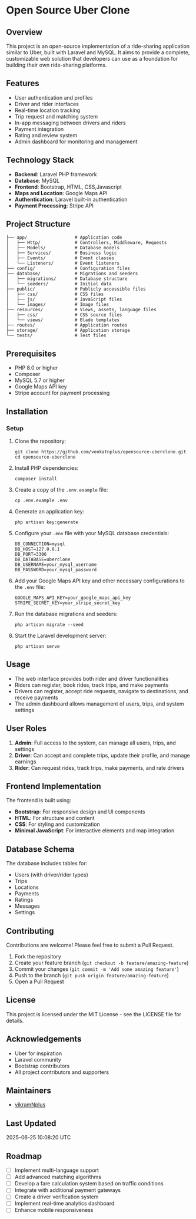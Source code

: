 # Open Source Uber Clone

## Overview
This project is an open-source implementation of a ride-sharing application similar to Uber, built with Laravel and MySQL. It aims to provide a complete, customizable web solution that developers can use as a foundation for building their own ride-sharing platforms.

## Features
- User authentication and profiles
- Driver and rider interfaces
- Real-time location tracking
- Trip request and matching system
- In-app messaging between drivers and riders
- Payment integration
- Rating and review system
- Admin dashboard for monitoring and management

## Technology Stack
- **Backend**: Laravel PHP framework
- **Database**: MySQL
- **Frontend**: Bootstrap, HTML, CSS,Javascript
- **Maps and Location**: Google Maps API
- **Authentication**: Laravel built-in authentication
- **Payment Processing**: Stripe API

## Project Structure
```
├── app/                  # Application code
│   ├── Http/             # Controllers, Middleware, Requests
│   ├── Models/           # Database models
│   ├── Services/         # Business logic
│   ├── Events/           # Event classes
│   └── Listeners/        # Event listeners
├── config/               # Configuration files
├── database/             # Migrations and seeders
│   ├── migrations/       # Database structure
│   └── seeders/          # Initial data
├── public/               # Publicly accessible files
│   ├── css/              # CSS files
│   ├── js/               # JavaScript files
│   └── images/           # Image files
├── resources/            # Views, assets, language files
│   ├── css/              # CSS source files
│   └── views/            # Blade templates
├── routes/               # Application routes
├── storage/              # Application storage
└── tests/                # Test files
```

## Prerequisites
- PHP 8.0 or higher
- Composer
- MySQL 5.7 or higher
- Google Maps API key
- Stripe account for payment processing

## Installation

### Setup
1. Clone the repository:
   ```
   git clone https://github.com/venkatnplus/opensource-uberclone.git
   cd opensource-uberclone
   ```

2. Install PHP dependencies:
   ```
   composer install
   ```

3. Create a copy of the `.env.example` file:
   ```
   cp .env.example .env
   ```

4. Generate an application key:
   ```
   php artisan key:generate
   ```

5. Configure your `.env` file with your MySQL database credentials:
   ```
   DB_CONNECTION=mysql
   DB_HOST=127.0.0.1
   DB_PORT=3306
   DB_DATABASE=uberclone
   DB_USERNAME=your_mysql_username
   DB_PASSWORD=your_mysql_password
   ```

6. Add your Google Maps API key and other necessary configurations to the `.env` file:
   ```
   GOOGLE_MAPS_API_KEY=your_google_maps_api_key
   STRIPE_SECRET_KEY=your_stripe_secret_key
   ```

7. Run the database migrations and seeders:
   ```
   php artisan migrate --seed
   ```

8. Start the Laravel development server:
   ```
   php artisan serve
   ```

## Usage
- The web interface provides both rider and driver functionalities
- Riders can register, book rides, track trips, and make payments
- Drivers can register, accept ride requests, navigate to destinations, and receive payments
- The admin dashboard allows management of users, trips, and system settings

## User Roles
1. **Admin**: Full access to the system, can manage all users, trips, and settings
2. **Driver**: Can accept and complete trips, update their profile, and manage earnings
3. **Rider**: Can request rides, track trips, make payments, and rate drivers

## Frontend Implementation
The frontend is built using:
- **Bootstrap**: For responsive design and UI components
- **HTML**: For structure and content
- **CSS**: For styling and customization
- **Minimal JavaScript**: For interactive elements and map integration

## Database Schema
The database includes tables for:
- Users (with driver/rider types)
- Trips
- Locations
- Payments
- Ratings
- Messages
- Settings

## Contributing
Contributions are welcome! Please feel free to submit a Pull Request.

1. Fork the repository
2. Create your feature branch (`git checkout -b feature/amazing-feature`)
3. Commit your changes (`git commit -m 'Add some amazing feature'`)
4. Push to the branch (`git push origin feature/amazing-feature`)
5. Open a Pull Request

## License
This project is licensed under the MIT License - see the LICENSE file for details.

## Acknowledgements
- Uber for inspiration
- Laravel community
- Bootstrap contributors
- All project contributors and supporters

## Maintainers
- [vikramNplus](https://github.com/vikramNplus)

## Last Updated
2025-06-25 10:08:20 UTC

## Roadmap
- [ ] Implement multi-language support
- [ ] Add advanced matching algorithms
- [ ] Develop a fare calculation system based on traffic conditions
- [ ] Integrate with additional payment gateways
- [ ] Create a driver verification system
- [ ] Implement real-time analytics dashboard
- [ ] Enhance mobile responsiveness
